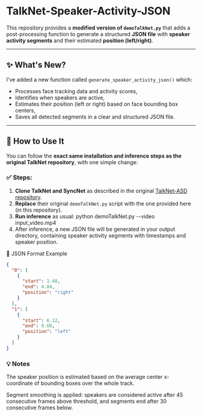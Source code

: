 # TalkNet-Speaker-Activity-JSON

This repository provides a **modified version of `demoTalkNet.py`** that adds a post-processing function to generate a structured **JSON file** with **speaker activity segments** and their estimated **position (left/right)**.

---

## ✨ What's New?

I've added a new function called `generate_speaker_activity_json()` which:
- Processes face tracking data and activity scores,
- Identifies when speakers are active,
- Estimates their position (left or right) based on face bounding box centers,
- Saves all detected segments in a clear and structured JSON file.

---

## 🔧 How to Use It

You can follow the **exact same installation and inference steps as the original TalkNet repository**, with one simple change:

### ✅ Steps:

1. **Clone TalkNet and SyncNet** as described in the original [TalkNet-ASD repository](https://github.com/TaoRuijie/TalkNet-ASD).
2. **Replace** their original `demoTalkNet.py` script with the one provided here (in this repository).
3. **Run inference** as usual:
   python demoTalkNet.py --video input_video.mp4
4. After inference, a new JSON file will be generated in your output directory, containing speaker activity segments with timestamps and speaker position.

📝 JSON Format Example
```json
{
  "0": [
    {
      "start": 1.48,
      "end": 4.84,
      "position": "right"
    }
  ],
  "1": [
    {
      "start": 6.12,
      "end": 9.60,
      "position": "left"
    }
  ]
}
```

### 💡 Notes
The speaker position is estimated based on the average center x-coordinate of bounding boxes over the whole track.

Segment smoothing is applied: speakers are considered active after 45 consecutive frames above threshold, and segments end after 30 consecutive frames below.
